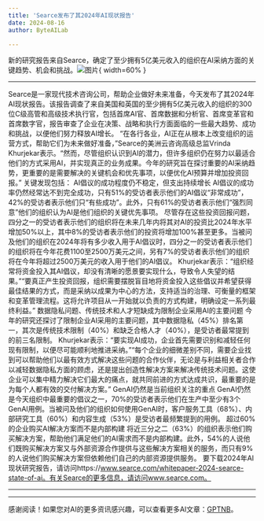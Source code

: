 ```yaml
---
title: 'Searce发布了其2024年AI现状报告'
date: 2024-08-16
author: ByteAILab

---
```


新的研究报告来自Searce，确定了至少拥有5亿美元收入的组织在AI采纳方面的关键趋势、机会和挑战。![图片](https://ai-techpark.com/wp-content/uploads/2024/08/Searce-960x540.jpg){ width=60% }

---

Searce是一家现代技术咨询公司，帮助企业做好未来准备，今天发布了其2024年AI现状报告。该报告调查了来自美国和英国的至少拥有5亿美元收入的组织的300位C级高管和高级技术执行官，包括首席AI官、首席数据和分析官、首席变革官和首席数字官，报告审查了企业在决策、战略和执行方面面临的一些最大趋势、成功和挑战，以便他们努力释放AI增长。
“在各行各业，AI正在从根本上改变组织的运营方式，帮助它们为未来做好准备，”Searce的美洲云咨询高级总监Vrinda Khurjekar表示。“然而，尽管组织认识到AI的潜力，但许多组织仍在努力以最适合他们的方式采用AI，并实现真正的业务成果。今年的研究旨在探讨重要的AI采纳趋势，更重要的是需要解决的关键机会和优先事项，以便优化AI预算并增加投资回报。”
关键发现包括：
AI倡议的成功程度仍不稳定，但支出持续增长
AI倡议的成功率仍然经常达不到完全成功，只有51%的受访者表示他们的AI倡议“非常成功”，42%的受访者表示他们只“有些成功”。此外，只有61%的受访者表示他们“强烈同意”他们的组织认为AI是他们组织的关键优先事项。
尽管存在这些投资回报问题，四分之一的受访者表示他们的组织将在未来几年内将其对AI的投资比2024年水平增加50%以上，其中8%的受访者表示他们的投资将增加100%甚至更多。当被问及他们的组织在2024年将有多少收入用于AI倡议时，四分之一的受访者表示他们的组织将在今年花费1100至2500万美元之间，另有7%的受访者表示他们的组织将在今年将超过2500万美元的收入用于他们的AI倡议。
Khurjekar表示：“组织经常将资金投入其AI倡议，却没有清晰的愿景要实现什么，导致令人失望的结果。”“要真正产生投资回报，组织需要摆脱盲目地将资金投入这些倡议并希望获得最佳结果的方式，而是采纳以成果为中心的方法，支持适当的治理、可衡量的框架和变革管理流程。这将允许项目从一开始就以负责的方式构建，明确设定一系列最终利益。”
数据隐私问题、传统技术和人才短缺成为限制企业采用AI的主要问题
今年的研究还探讨了限制企业AI采用的主要问题，其中数据隐私（45%）排名第一，其次是传统技术限制（40%）和缺乏合格人才（40%），是受访者最常提到的前三名限制。
Khurjekar表示：“要实现AI成功，企业首先需要识别和减轻任何现有限制，以便尽可能顺利地推进采纳。”“每个企业的细微差别不同，需要企业找到可以帮助他们以最有效方式解决这些问题的合作伙伴，无论是与利益相关者合作以减轻数据隐私方面的顾虑，还是提出创造性解决方案来解决传统技术问题。这使企业可以集中精力解决它们最大的痛点，就共同前进的方式达成共识，最重要的是为每个人都有效的交付解决方案。”
GenAI仍然是当前组织关注的重点
GenAI仍然是今天组织中最重要的倡议之一，70%的受访者表示他们在生产中至少有3个GenAI用例。当被问及他们的组织如何使用GenAI时，客户服务工具（68%）、内部研究工具（60%）和内容生成（53%）是受访者最频繁提到的用例。
超过60%的企业购买AI解决方案而不是内部构建
将近三分之二（63%）的组织表示他们购买解决方案，帮助他们满足他们的AI需求而不是内部构建。此外，54%的人说他们既购买解决方案又与外部资源合作提供与这些解决方案相关的服务，而只有9%的人说他们购买解决方案但依赖他们自己的内部资源提供服务。
要下载2024年AI现状研究报告，请访问https://www.searce.com/whitepaper-2024-searce-state-of-ai。有关Searce的更多信息，请访问www.searce.com。

---
---
感谢阅读！如果您对AI的更多资讯感兴趣，可以查看更多AI文章：[GPTNB](https://gptnb.com)。